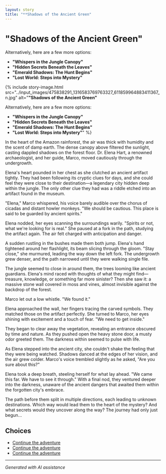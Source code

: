 ```yaml
---
layout: story
title: "**Shadows of the Ancient Green"
---
```


# **"Shadows of the Ancient Green"**

Alternatively, here are a few more options:

- **"Whispers in the Jungle Canopy"**
- **"Hidden Secrets Beneath the Leaves"**
- **"Emerald Shadows: The Hunt Begins"**
- **"Lost World: Steps into Mystery"**

{% include story-image.html src="../input_images/475838291_1316583769763327_611859964883411367_n.jpg" alt="**"Shadows of the Ancient Green"**

Alternatively, here are a few more options:

- **"Whispers in the Jungle Canopy"**
- **"Hidden Secrets Beneath the Leaves"**
- **"Emerald Shadows: The Hunt Begins"**
- **"Lost World: Steps into Mystery"**" %}

In the heart of the Amazon rainforest, the air was thick with humidity and the scent of damp earth. The dense canopy above filtered the sunlight, casting dappled shadows on the forest floor. Dr. Elena Hart, a renowned archaeologist, and her guide, Marco, moved cautiously through the undergrowth.

Elena's heart pounded in her chest as she clutched an ancient artifact tightly. They had been following its cryptic clues for days, and she could feel they were close to their destination—a legendary city hidden deep within the jungle. The only other clue they had was a riddle etched into an artifact found in the museum.

"Elena," Marco whispered, his voice barely audible over the chorus of cicadas and distant howler monkeys. "We should be cautious. This place is said to be guarded by ancient spirits."

Elena nodded, her eyes scanning the surroundings warily. "Spirits or not, what we're looking for is real." She paused at a fork in the path, studying the artifact again. The air felt charged with anticipation and danger.

A sudden rustling in the bushes made them both jump. Elena's hand tightened around her flashlight, its beam slicing through the gloom. "Stay close," she murmured, leading the way down the left fork. The undergrowth grew denser, and the path narrowed until they were walking single file.

The jungle seemed to close in around them, the trees looming like ancient guardians. Elena's mind raced with thoughts of what they might find—treasure, knowledge, or something far more sinister? Then she saw it: a massive stone wall covered in moss and vines, almost invisible against the backdrop of the forest.

Marco let out a low whistle. "We found it."

Elena approached the wall, her fingers tracing the carved symbols. They matched those on the artifact perfectly. She turned to Marco, her eyes shining with excitement and a touch of fear. "We need to get inside."

They began to clear away the vegetation, revealing an entrance obscured by time and nature. As they pushed open the heavy stone door, a musty odor greeted them. The darkness within seemed to pulse with life.

As Elena stepped into the ancient city, she couldn't shake the feeling that they were being watched. Shadows danced at the edges of her vision, and the air grew colder. Marco's voice trembled slightly as he asked, "Are you sure about this?"

Elena took a deep breath, steeling herself for what lay ahead. "We came this far. We have to see it through." With a final nod, they ventured deeper into the darkness, unaware of the ancient dangers that awaited them within the forgotten city's embrace.

The path before them split in multiple directions, each leading to unknown destinations. Which way would lead them to the heart of the mystery? And what secrets would they uncover along the way? The journey had only just begun...


## Choices

* [Continue the adventure](./20221013_125636)
* [Continue the adventure](./314598570_5848149695279418_2663164436116368473_n)
* [Continue the adventure](./130188528_3781238605303881_7510459135709865265_n)


---
*Generated with AI assistance*
